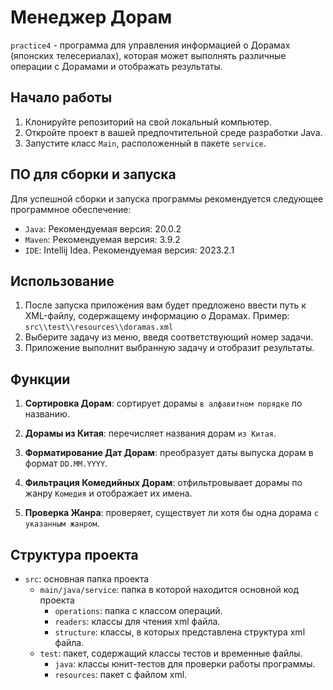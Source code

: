 # Менеджер Дорам

`practice4` - программа для управления информацией о Дорамах (японских телесериалах), которая может выполнять различные операции с Дорамами и отображать результаты.

## Начало работы

1. Клонируйте репозиторий на свой локальный компьютер.
2. Откройте проект в вашей предпочтительной среде разработки Java.
3. Запустите класс `Main`, расположенный в пакете `service`.

## ПО для сборки и запуска
Для успешной сборки и запуска программы рекомендуется следующее программное обеспечение:
- `Java`: Рекомендуемая версия: 20.0.2
- `Maven`: Рекомендуемая версия: 3.9.2
- `IDE`: Intellij Idea. Рекомендуемая версия: 2023.2.1

## Использование

1. После запуска приложения вам будет предложено ввести путь к XML-файлу, содержащему информацию о Дорамах. Пример: `src\\test\\resources\\doramas.xml`
3. Выберите задачу из меню, введя соответствующий номер задачи.
4. Приложение выполнит выбранную задачу и отобразит результаты.

## Функции

1. **Сортировка Дорам**: сортирует дорамы `в алфавитном порядке` по названию.

2. **Дорамы из Китая**: перечисляет названия дорам `из Китая`.

3. **Форматирование Дат Дорам**: преобразует даты выпуска дорам в формат `DD.MM.YYYY`.

4. **Фильтрация Комедийных Дорам**: отфильтровывает дорамы по жанру `Комедия` и отображает их имена.

5. **Проверка Жанра**: проверяет, существует ли хотя бы одна дорама `с указанным жанром`.

## Структура проекта

- `src`: основная папка проекта
  - `main/java/service`: папка в которой находится основной код проекта
    - `operations`: папка с классом операций.
    - `readers`: классы для чтения xml файла. 
    - `structure`: классы, в которых представлена структура xml файла.
  - `test`: пакет, содержащий классы тестов и временные файлы.
    - `java`: классы юнит-тестов для проверки работы программы.
    - `resources`: пакет с файлом xml.
